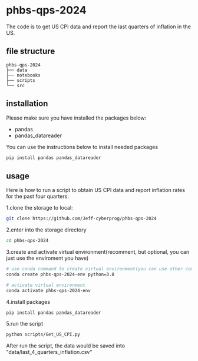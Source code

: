# phbs-qps-2024
The code is to get US CPI data and report the last quarters of inflation in the US.

## file structure
```
phbs-qps-2024
├── data
├── notebooks
├── scripts
└── src
```

## installation
Please make sure you have installed the packages below:

- pandas
- pandas\_datareader

You can use the instructions below to install needed packages

```bash
pip install pandas pandas_datareader
```

## usage
Here is how to run a script to obtain US CPI data and report inflation rates for the past four quarters:

1.clone the storage to local:
``` bash
git clone https://github.com/Jeff-cyberprog/phbs-qps-2024
```

2.enter into the storage directory
```bash
cd phbs-qps-2024
```


3.create and activate virtual environment(recomment, but optional, you can just use the enviroment you have)
```bash
# use conda command to create virtual environment(you can use other command)
conda create phbs-qps-2024-env python=3.8

# activate virtual environment
conda activate phbs-qps-2024-env
```


4.install packages
```bash
pip install pandas pandas_datareader
```

5.run the script
```bash
python scripts/Get_US_CPI.py
```

After run the script, the data would be saved into "data/last\_4\_quarters\_inflation.csv"
